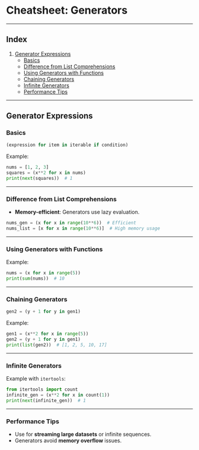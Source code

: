 # **Cheatsheet: Generators**

---

## **Index**
1. [Generator Expressions](#generator-expressions)
   - [Basics](#basics-generator-expressions)
   - [Difference from List Comprehensions](#difference-from-list-comprehension)
   - [Using Generators with Functions](#using-generators-with-functions)
   - [Chaining Generators](#chaining-generators)
   - [Infinite Generators](#infinite-generators)
   - [Performance Tips](#performance-tip-generator-expressions)

---

## **Generator Expressions**

### **Basics**
```python
(expression for item in iterable if condition)
```
Example:
```python
nums = [1, 2, 3]
squares = (x**2 for x in nums)
print(next(squares))  # 1
```

---

### **Difference from List Comprehensions** 
- **Memory-efficient**: Generators use lazy evaluation.
```python
nums_gen = (x for x in range(10**6))  # Efficient
nums_list = [x for x in range(10**6)]  # High memory usage
```

---

### **Using Generators with Functions**
Example:
```python
nums = (x for x in range(5))
print(sum(nums))  # 10
```

---

### **Chaining Generators**
```python
gen2 = (y + 1 for y in gen1)
```
Example:
```python
gen1 = (x**2 for x in range(5))
gen2 = (y + 1 for y in gen1)
print(list(gen2))  # [1, 2, 5, 10, 17]
```

---

### **Infinite Generators**
Example with `itertools`:
```python
from itertools import count
infinite_gen = (x**2 for x in count(1))
print(next(infinite_gen))  # 1
```

---

### **Performance Tips** 
- Use for **streaming large datasets** or infinite sequences.
- Generators avoid **memory overflow** issues.

